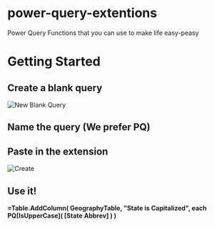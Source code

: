 # power-query-extentions
Power Query Functions  that you can use to make life easy-peasy


# Getting Started  
## Create a blank query
![New Blank Query](https://cloud.githubusercontent.com/assets/1501159/5770609/ce1c6c62-9ce1-11e4-92b4-fee8d60a6bb7.png)

## Name the query (We prefer PQ)
## Paste in the extension
![Create](https://cloud.githubusercontent.com/assets/1501159/5770648/52c12b38-9ce2-11e4-8a3e-63ac136a7c2c.png)

## Use it!   
 **=Table.AddColumn( GeographyTable, "State is Capitalized", each PQ\[IsUpperCase\]( \[State Abbrev\] ) )**
